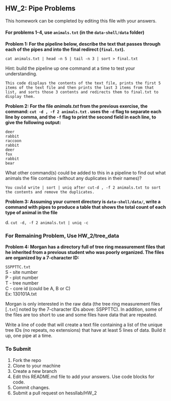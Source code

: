
## HW_2: Pipe Problems  
This homework can be completed by editing this file with your answers.

#### For problems 1-4, use `animals.txt` (in the `data-shell/data` folder)  

__Problem 1: For the pipeline below, describe the text that passes through each of the pipes and into the final redirect (`final.txt`).__

`cat animals.txt | head -n 5 | tail -n 3 | sort > final.txt`

Hint: build the pipeline up one command at a time to test your understanding.
 ```
 This code displays the contents of the text file, prints the first 5 items of the text file and then prints the last 3 items from that list, and sorts those 3 contents and redirects them to final.txt to display them. 
```
__Problem 2: For the file _animals.txt_ from the previous exercise, the command:
`cut -d , -f 2 animals.txt` . 
uses the `-d` flag to separate each line by comma, and the `-f` flag to print the second field in each line, to give the following output:__
```
deer
rabbit
raccoon
rabbit
deer
fox
rabbit
bear
```
What other command(s) could be added to this in a pipeline to find out what animals the file contains (without any duplicates in their names)? 
```
You could write | sort | uniq after cut-d , -f 2 animals.txt to sort the contents and remove the duplicates. 
```

__Problem 3: Assuming your current directory is `data-shell/data/`, write a command with pipes to produce a table that shows the total count of each type of animal in the file__

  
d.	`cut -d, -f 2 animals.txt | uniq -c`  


### For Remaining Problem, Use HW_2/tree_data  

__Problem 4: Morgan has a directory full of tree ring measurement files that he inherited from a previous student who was poorly organized. The files are organized by a 7-character ID:__

`SSPPTTC.txt`  
S - site number  
P - plot number  
T - tree number  
C - core id (could be A, B or C)  
Ex: 130101A.txt  

Morgan is only interested in the raw data (the tree ring measurement files [`.txt`] noted by the 7-character IDs above: SSPPTTC). In addition, some of the files are too short to use and some files have data that are repeated. 

Write a line of code that will create a text file containing a list of the unique tree IDs (no repeats, no extensions) that have at least 5 lines of data. Build it up, one pipe at a time.

### To Submit
1) Fork the repo
2) Clone to your machine
3) Create a new branch
4) Edit this README.md file to add your answers.  Use code blocks for code.
5) Commit changes.
6) Submit a pull request on hessllab/HW_2
